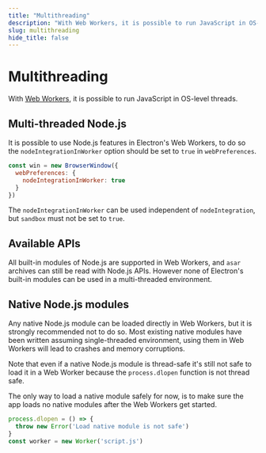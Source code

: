 ```yaml
---
title: "Multithreading"
description: "With Web Workers, it is possible to run JavaScript in OS-level threads."
slug: multithreading
hide_title: false
---
```


# Multithreading

With [Web Workers][web-workers], it is possible to run JavaScript in OS-level
threads.

## Multi-threaded Node.js

It is possible to use Node.js features in Electron's Web Workers, to do
so the `nodeIntegrationInWorker` option should be set to `true` in
`webPreferences`.

```javascript
const win = new BrowserWindow({
  webPreferences: {
    nodeIntegrationInWorker: true
  }
})
```

The `nodeIntegrationInWorker` can be used independent of `nodeIntegration`, but
`sandbox` must not be set to `true`.

## Available APIs

All built-in modules of Node.js are supported in Web Workers, and `asar`
archives can still be read with Node.js APIs. However none of Electron's
built-in modules can be used in a multi-threaded environment.

## Native Node.js modules

Any native Node.js module can be loaded directly in Web Workers, but it is
strongly recommended not to do so. Most existing native modules have been
written assuming single-threaded environment, using them in Web Workers will
lead to crashes and memory corruptions.

Note that even if a native Node.js module is thread-safe it's still not safe to
load it in a Web Worker because the `process.dlopen` function is not thread
safe.

The only way to load a native module safely for now, is to make sure the app
loads no native modules after the Web Workers get started.

```javascript
process.dlopen = () => {
  throw new Error('Load native module is not safe')
}
const worker = new Worker('script.js')
```

[web-workers]: https://developer.mozilla.org/en/docs/Web/API/Web_Workers_API/Using_web_workers
